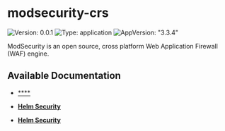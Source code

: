 # modsecurity-crs

![Version: 0.0.1](https://img.shields.io/badge/Version-0.0.1-informational?style=flat-square) ![Type: application](https://img.shields.io/badge/Type-application-informational?style=flat-square) ![AppVersion: "3.3.4"](https://img.shields.io/badge/AppVersion-"3.3.4"-informational?style=flat-square)

ModSecurity is an open source, cross platform Web Application Firewall (WAF) engine.

## Available Documentation

- [****](CHANGELOG)

- [**Helm Security**](container-security)

- [**Helm Security**](helm-security)

